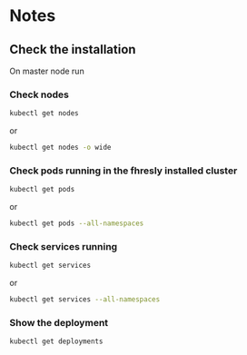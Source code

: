 # Notes

## Check the installation

On master node run 

### Check nodes
```sh
kubectl get nodes
```
or 
```sh
kubectl get nodes -o wide
```

### Check pods running in the fhresly installed cluster
```sh
kubectl get pods
```
or 
```sh
kubectl get pods --all-namespaces
```

### Check services running
```sh
kubectl get services
```
or
```sh
kubectl get services --all-namespaces
```

### Show the deployment
```sh
kubectl get deployments
```